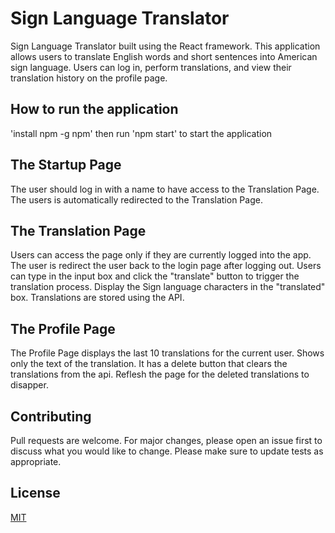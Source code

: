 # Sign Language Translator
Sign Language Translator built using the React framework. 
This application allows users to translate English words and short sentences into American sign language. 
Users can log in, perform translations, and view their translation history on the profile page. 
## How to run the application
'install npm -g npm' 
then run 'npm start' to start the application
## The Startup Page
The user should log in with a name to have access to the Translation Page.
The users is automatically redirected to the Translation Page.
## The Translation Page
Users can access the page only if they are currently logged into the app. 
The user is redirect the user back to the login page after logging out.
Users can type in the input box and click the "translate" button to trigger the translation process.
Display the Sign language characters in the "translated" box.
Translations are stored using the API. 
## The Profile Page
The Profile Page displays the last 10 translations for the current user.
Shows only the text of the translation.
It has a delete button that clears the translations from the api.
Reflesh the page for the deleted translations to disapper.
## Contributing
Pull requests are welcome. For major changes, please open an issue first
to discuss what you would like to change.
Please make sure to update tests as appropriate.
## License

[MIT](https://choosealicense.com/licenses/mit/)


